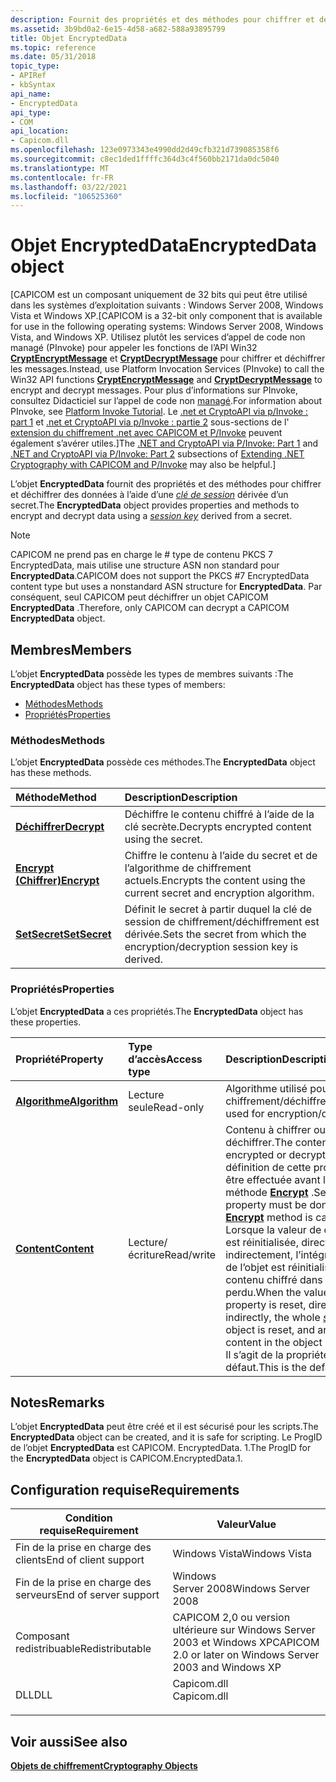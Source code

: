 ```yaml
---
description: Fournit des propriétés et des méthodes pour chiffrer et déchiffrer des données à l’aide d’une clé de session dérivée d’un secret.
ms.assetid: 3b9bd0a2-6e15-4d58-a682-588a93895799
title: Objet EncryptedData
ms.topic: reference
ms.date: 05/31/2018
topic_type:
- APIRef
- kbSyntax
api_name:
- EncryptedData
api_type:
- COM
api_location:
- Capicom.dll
ms.openlocfilehash: 123e0973343e4990dd2d49cfb321d739085358f6
ms.sourcegitcommit: c8ec1ded1ffffc364d3c4f560bb2171da0dc5040
ms.translationtype: MT
ms.contentlocale: fr-FR
ms.lasthandoff: 03/22/2021
ms.locfileid: "106525360"
---
```

# <a name="encrypteddata-object"></a><span data-ttu-id="a182c-103">Objet EncryptedData</span><span class="sxs-lookup"><span data-stu-id="a182c-103">EncryptedData object</span></span>

<span data-ttu-id="a182c-104">\[CAPICOM est un composant uniquement de 32 bits qui peut être utilisé dans les systèmes d’exploitation suivants : Windows Server 2008, Windows Vista et Windows XP.</span><span class="sxs-lookup"><span data-stu-id="a182c-104">\[CAPICOM is a 32-bit only component that is available for use in the following operating systems: Windows Server 2008, Windows Vista, and Windows XP.</span></span> <span data-ttu-id="a182c-105">Utilisez plutôt les services d’appel de code non managé (PInvoke) pour appeler les fonctions de l’API Win32 [**CryptEncryptMessage**](/windows/desktop/api/Wincrypt/nf-wincrypt-cryptencryptmessage) et [**CryptDecryptMessage**](/windows/desktop/api/Wincrypt/nf-wincrypt-cryptdecryptmessage) pour chiffrer et déchiffrer les messages.</span><span class="sxs-lookup"><span data-stu-id="a182c-105">Instead, use Platform Invocation Services (PInvoke) to call the Win32 API functions [**CryptEncryptMessage**](/windows/desktop/api/Wincrypt/nf-wincrypt-cryptencryptmessage) and [**CryptDecryptMessage**](/windows/desktop/api/Wincrypt/nf-wincrypt-cryptdecryptmessage) to encrypt and decrypt messages.</span></span> <span data-ttu-id="a182c-106">Pour plus d’informations sur PInvoke, consultez Didacticiel sur l’appel de code non [managé](https://msdn.microsoft.com/library/aa288468.aspx).</span><span class="sxs-lookup"><span data-stu-id="a182c-106">For information about PInvoke, see [Platform Invoke Tutorial](https://msdn.microsoft.com/library/aa288468.aspx).</span></span> <span data-ttu-id="a182c-107">Le [.net et CryptoAPI via p/Invoke : part 1](/previous-versions/ms867087(v=msdn.10)#netcryptoapi_topic5) et [.net et CryptoAPI via p/Invoke : partie 2](/previous-versions/ms867087(v=msdn.10)#netcryptoapi_topic6) sous-sections de l' [extension du chiffrement .net avec CAPICOM et P/Invoke](/previous-versions/ms867087(v=msdn.10)) peuvent également s’avérer utiles.\]</span><span class="sxs-lookup"><span data-stu-id="a182c-107">The [.NET and CryptoAPI via P/Invoke: Part 1](/previous-versions/ms867087(v=msdn.10)#netcryptoapi_topic5) and [.NET and CryptoAPI via P/Invoke: Part 2](/previous-versions/ms867087(v=msdn.10)#netcryptoapi_topic6) subsections of [Extending .NET Cryptography with CAPICOM and P/Invoke](/previous-versions/ms867087(v=msdn.10)) may also be helpful.\]</span></span>

<span data-ttu-id="a182c-108">L’objet **EncryptedData** fournit des propriétés et des méthodes pour chiffrer et déchiffrer des données à l’aide d’une [*clé de session*](../secgloss/s-gly.md) dérivée d’un secret.</span><span class="sxs-lookup"><span data-stu-id="a182c-108">The **EncryptedData** object provides properties and methods to encrypt and decrypt data using a [*session key*](../secgloss/s-gly.md) derived from a secret.</span></span>

> [!Note]  
> <span data-ttu-id="a182c-109">CAPICOM ne prend pas en charge le \# type de contenu PKCS 7 EncryptedData, mais utilise une structure ASN non standard pour **EncryptedData**.</span><span class="sxs-lookup"><span data-stu-id="a182c-109">CAPICOM does not support the PKCS \#7 EncryptedData content type but uses a nonstandard ASN structure for **EncryptedData**.</span></span> <span data-ttu-id="a182c-110">Par conséquent, seul CAPICOM peut déchiffrer un objet CAPICOM **EncryptedData** .</span><span class="sxs-lookup"><span data-stu-id="a182c-110">Therefore, only CAPICOM can decrypt a CAPICOM **EncryptedData** object.</span></span>

 

## <a name="members"></a><span data-ttu-id="a182c-111">Membres</span><span class="sxs-lookup"><span data-stu-id="a182c-111">Members</span></span>

<span data-ttu-id="a182c-112">L’objet **EncryptedData** possède les types de membres suivants :</span><span class="sxs-lookup"><span data-stu-id="a182c-112">The **EncryptedData** object has these types of members:</span></span>

-   [<span data-ttu-id="a182c-113">Méthodes</span><span class="sxs-lookup"><span data-stu-id="a182c-113">Methods</span></span>](#methods)
-   [<span data-ttu-id="a182c-114">Propriétés</span><span class="sxs-lookup"><span data-stu-id="a182c-114">Properties</span></span>](#properties)

### <a name="methods"></a><span data-ttu-id="a182c-115">Méthodes</span><span class="sxs-lookup"><span data-stu-id="a182c-115">Methods</span></span>

<span data-ttu-id="a182c-116">L’objet **EncryptedData** possède ces méthodes.</span><span class="sxs-lookup"><span data-stu-id="a182c-116">The **EncryptedData** object has these methods.</span></span>



| <span data-ttu-id="a182c-117">Méthode</span><span class="sxs-lookup"><span data-stu-id="a182c-117">Method</span></span>                                       | <span data-ttu-id="a182c-118">Description</span><span class="sxs-lookup"><span data-stu-id="a182c-118">Description</span></span>                                                                             |
|:---------------------------------------------|:----------------------------------------------------------------------------------------|
| [<span data-ttu-id="a182c-119">**Déchiffrer**</span><span class="sxs-lookup"><span data-stu-id="a182c-119">**Decrypt**</span></span>](encrypteddata-decrypt.md)     | <span data-ttu-id="a182c-120">Déchiffre le contenu chiffré à l’aide de la clé secrète.</span><span class="sxs-lookup"><span data-stu-id="a182c-120">Decrypts encrypted content using the secret.</span></span><br/>                                 |
| [<span data-ttu-id="a182c-121">**Encrypt (Chiffrer)**</span><span class="sxs-lookup"><span data-stu-id="a182c-121">**Encrypt**</span></span>](encrypteddata-encrypt.md)     | <span data-ttu-id="a182c-122">Chiffre le contenu à l’aide du secret et de l’algorithme de chiffrement actuels.</span><span class="sxs-lookup"><span data-stu-id="a182c-122">Encrypts the content using the current secret and encryption algorithm.</span></span><br/>      |
| [<span data-ttu-id="a182c-123">**SetSecret**</span><span class="sxs-lookup"><span data-stu-id="a182c-123">**SetSecret**</span></span>](encrypteddata-setsecret.md) | <span data-ttu-id="a182c-124">Définit le secret à partir duquel la clé de session de chiffrement/déchiffrement est dérivée.</span><span class="sxs-lookup"><span data-stu-id="a182c-124">Sets the secret from which the encryption/decryption session key is derived.</span></span><br/> |



 

### <a name="properties"></a><span data-ttu-id="a182c-125">Propriétés</span><span class="sxs-lookup"><span data-stu-id="a182c-125">Properties</span></span>

<span data-ttu-id="a182c-126">L’objet **EncryptedData** a ces propriétés.</span><span class="sxs-lookup"><span data-stu-id="a182c-126">The **EncryptedData** object has these properties.</span></span>



| <span data-ttu-id="a182c-127">Propriété</span><span class="sxs-lookup"><span data-stu-id="a182c-127">Property</span></span>                                                | <span data-ttu-id="a182c-128">Type d’accès</span><span class="sxs-lookup"><span data-stu-id="a182c-128">Access type</span></span>           | <span data-ttu-id="a182c-129">Description</span><span class="sxs-lookup"><span data-stu-id="a182c-129">Description</span></span>                                                                                                                                                                                                                                                                                                                                                                                                                               |
|:--------------------------------------------------------|:----------------------|:------------------------------------------------------------------------------------------------------------------------------------------------------------------------------------------------------------------------------------------------------------------------------------------------------------------------------------------------------------------------------------------------------------------------------------------|
| [<span data-ttu-id="a182c-130">**Algorithme**</span><span class="sxs-lookup"><span data-stu-id="a182c-130">**Algorithm**</span></span>](encrypteddata-algorithm.md)<br/> | <span data-ttu-id="a182c-131">Lecture seule</span><span class="sxs-lookup"><span data-stu-id="a182c-131">Read-only</span></span><br/>  | <span data-ttu-id="a182c-132">Algorithme utilisé pour le chiffrement/déchiffrement.</span><span class="sxs-lookup"><span data-stu-id="a182c-132">Algorithm used for encryption/decryption.</span></span><br/>                                                                                                                                                                                                                                                                                                                                                                                      |
| [<span data-ttu-id="a182c-133">**Content**</span><span class="sxs-lookup"><span data-stu-id="a182c-133">**Content**</span></span>](encrypteddata-content.md)<br/>     | <span data-ttu-id="a182c-134">Lecture/écriture</span><span class="sxs-lookup"><span data-stu-id="a182c-134">Read/write</span></span><br/> | <span data-ttu-id="a182c-135">Contenu à chiffrer ou à déchiffrer.</span><span class="sxs-lookup"><span data-stu-id="a182c-135">The content to be encrypted or decrypted.</span></span> <span data-ttu-id="a182c-136">La définition de cette propriété doit être effectuée avant l’appel de la méthode [**Encrypt**](encrypteddata-encrypt.md) .</span><span class="sxs-lookup"><span data-stu-id="a182c-136">Setting this property must be done before the [**Encrypt**](encrypteddata-encrypt.md) method is called.</span></span> <br/> <span data-ttu-id="a182c-137">Lorsque la valeur de cette propriété est réinitialisée, directement ou indirectement, l’intégralité de l' [*État*](../secgloss/s-gly.md) de l’objet est réinitialisée et tout contenu chiffré dans l’objet est perdu.</span><span class="sxs-lookup"><span data-stu-id="a182c-137">When the value of this property is reset, directly or indirectly, the whole [*state*](../secgloss/s-gly.md) of the object is reset, and any encrypted content in the object is lost.</span></span><br/> <span data-ttu-id="a182c-138">Il s’agit de la propriété par défaut.</span><span class="sxs-lookup"><span data-stu-id="a182c-138">This is the default property.</span></span><br/> |



 

## <a name="remarks"></a><span data-ttu-id="a182c-139">Notes</span><span class="sxs-lookup"><span data-stu-id="a182c-139">Remarks</span></span>

<span data-ttu-id="a182c-140">L’objet **EncryptedData** peut être créé et il est sécurisé pour les scripts.</span><span class="sxs-lookup"><span data-stu-id="a182c-140">The **EncryptedData** object can be created, and it is safe for scripting.</span></span> <span data-ttu-id="a182c-141">Le ProgID de l’objet **EncryptedData** est CAPICOM. EncryptedData. 1.</span><span class="sxs-lookup"><span data-stu-id="a182c-141">The ProgID for the **EncryptedData** object is CAPICOM.EncryptedData.1.</span></span>

## <a name="requirements"></a><span data-ttu-id="a182c-142">Configuration requise</span><span class="sxs-lookup"><span data-stu-id="a182c-142">Requirements</span></span>



| <span data-ttu-id="a182c-143">Condition requise</span><span class="sxs-lookup"><span data-stu-id="a182c-143">Requirement</span></span> | <span data-ttu-id="a182c-144">Valeur</span><span class="sxs-lookup"><span data-stu-id="a182c-144">Value</span></span> |
|----------------------------------|----------------------------------------------------------------------------------------|
| <span data-ttu-id="a182c-145">Fin de la prise en charge des clients</span><span class="sxs-lookup"><span data-stu-id="a182c-145">End of client support</span></span><br/> | <span data-ttu-id="a182c-146">Windows Vista</span><span class="sxs-lookup"><span data-stu-id="a182c-146">Windows Vista</span></span><br/>                                                               |
| <span data-ttu-id="a182c-147">Fin de la prise en charge des serveurs</span><span class="sxs-lookup"><span data-stu-id="a182c-147">End of server support</span></span><br/> | <span data-ttu-id="a182c-148">Windows Server 2008</span><span class="sxs-lookup"><span data-stu-id="a182c-148">Windows Server 2008</span></span><br/>                                                         |
| <span data-ttu-id="a182c-149">Composant redistribuable</span><span class="sxs-lookup"><span data-stu-id="a182c-149">Redistributable</span></span><br/>       | <span data-ttu-id="a182c-150">CAPICOM 2,0 ou version ultérieure sur Windows Server 2003 et Windows XP</span><span class="sxs-lookup"><span data-stu-id="a182c-150">CAPICOM 2.0 or later on Windows Server 2003 and Windows XP</span></span><br/>                  |
| <span data-ttu-id="a182c-151">DLL</span><span class="sxs-lookup"><span data-stu-id="a182c-151">DLL</span></span><br/>                   | <dl> <span data-ttu-id="a182c-152"><dt>Capicom.dll</dt></span><span class="sxs-lookup"><span data-stu-id="a182c-152"><dt>Capicom.dll</dt></span></span> </dl> |



## <a name="see-also"></a><span data-ttu-id="a182c-153">Voir aussi</span><span class="sxs-lookup"><span data-stu-id="a182c-153">See also</span></span>

<dl> <dt>

[<span data-ttu-id="a182c-154">**Objets de chiffrement**</span><span class="sxs-lookup"><span data-stu-id="a182c-154">**Cryptography Objects**</span></span>](cryptography-objects.md)
</dt> </dl>

 

 
